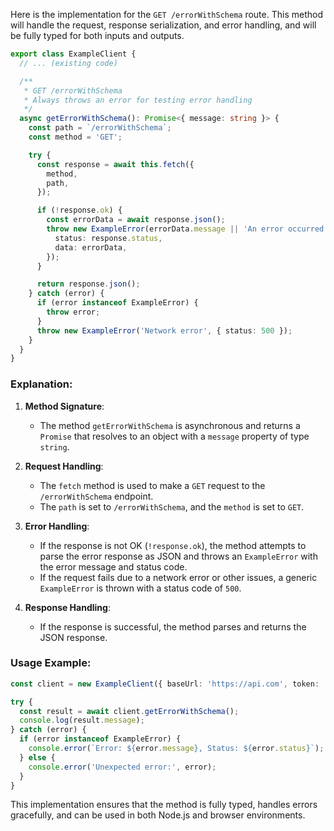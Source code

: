 Here is the implementation for the `GET /errorWithSchema` route. This method will handle the request, response serialization, and error handling, and will be fully typed for both inputs and outputs.

```typescript
export class ExampleClient {
  // ... (existing code)

  /**
   * GET /errorWithSchema
   * Always throws an error for testing error handling
   */
  async getErrorWithSchema(): Promise<{ message: string }> {
    const path = `/errorWithSchema`;
    const method = 'GET';

    try {
      const response = await this.fetch({
        method,
        path,
      });

      if (!response.ok) {
        const errorData = await response.json();
        throw new ExampleError(errorData.message || 'An error occurred', {
          status: response.status,
          data: errorData,
        });
      }

      return response.json();
    } catch (error) {
      if (error instanceof ExampleError) {
        throw error;
      }
      throw new ExampleError('Network error', { status: 500 });
    }
  }
}
```

### Explanation:
1. **Method Signature**:
   - The method `getErrorWithSchema` is asynchronous and returns a `Promise` that resolves to an object with a `message` property of type `string`.

2. **Request Handling**:
   - The `fetch` method is used to make a `GET` request to the `/errorWithSchema` endpoint.
   - The `path` is set to `/errorWithSchema`, and the `method` is set to `GET`.

3. **Error Handling**:
   - If the response is not OK (`!response.ok`), the method attempts to parse the error response as JSON and throws an `ExampleError` with the error message and status code.
   - If the request fails due to a network error or other issues, a generic `ExampleError` is thrown with a status code of `500`.

4. **Response Handling**:
   - If the response is successful, the method parses and returns the JSON response.

### Usage Example:
```typescript
const client = new ExampleClient({ baseUrl: 'https://api.com', token: 'your-jwt-token' });

try {
  const result = await client.getErrorWithSchema();
  console.log(result.message);
} catch (error) {
  if (error instanceof ExampleError) {
    console.error(`Error: ${error.message}, Status: ${error.status}`);
  } else {
    console.error('Unexpected error:', error);
  }
}
```

This implementation ensures that the method is fully typed, handles errors gracefully, and can be used in both Node.js and browser environments.